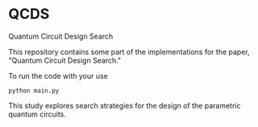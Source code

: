 # QCDS
Quantum Circuit Design Search

This repository contains some part of the implementations for the paper, "Quantum Circuit Design Search."

To run the code with your use

```
python main.py

```


This study explores search strategies for the design of the parametric quantum circuits.

